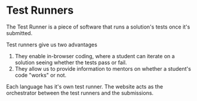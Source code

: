 # Test Runners

The Test Runner is a piece of software that runs a solution's tests once it's submitted.

Test runners give us two advantages
1. They enable in-browser coding, where a student can iterate on a solution seeing whether the tests pass or fail. 
2. They allow us to provide information to mentors on whether a student's code "works" or not.

Each language has it's own test runner. The website acts as the orchestrator between the test runners and the submissions.
